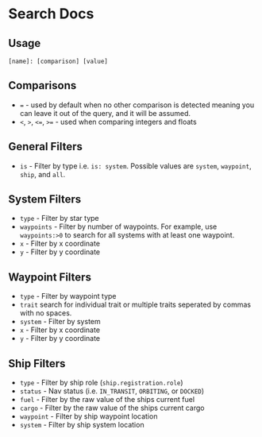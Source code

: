 # Search Docs
## Usage
`[name]: [comparison] [value]`
## Comparisons
- `=` - used by default when no other comparison is detected meaning you can leave it out of the query, and it will be assumed.
- `<`, `>`, `<=`, `>=` - used when comparing integers and floats
## General Filters
- `is` - Filter by type i.e. `is: system`. Possible values are `system`, `waypoint`, `ship`, and `all`.
## System Filters
- `type` - Filter by star type
- `waypoints` - Filter by number of waypoints. For example, use `waypoints:>0` to search for all systems with at least one waypoint. 
- `x` - Filter by x coordinate
- `y` - Filter by y coordinate
## Waypoint Filters
- `type` - Filter by waypoint type
- `trait` search for individual trait or multiple traits seperated by commas with no spaces.
- `system` - Filter by system
- `x` - Filter by x coordinate
- `y` - Filter by y coordinate

## Ship Filters
- `type` - Filter by ship role (`ship.registration.role`)
- `status` - Nav status (i.e. `IN_TRANSIT`, `ORBITING`, or `DOCKED`)
- `fuel` - Filter by the raw value of the ships current fuel
- `cargo` - Filter by the raw value of the ships current cargo
- `waypoint` - Filter by ship waypoint location
- `system` - Filter by ship system location
